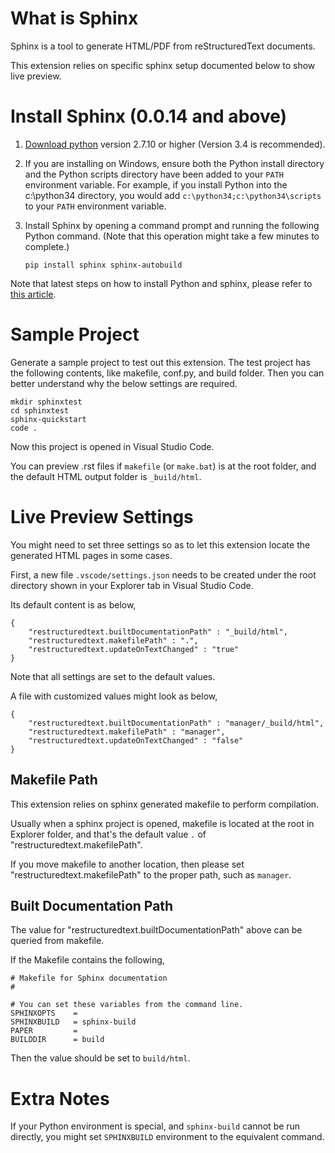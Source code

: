 # What is Sphinx
Sphinx is a tool to generate HTML/PDF from reStructuredText documents.

This extension relies on specific sphinx setup documented below to show live preview.

# Install Sphinx (0.0.14 and above)
1. [Download python](https://www.python.org/downloads/) version 2.7.10 or higher (Version 3.4 is recommended).

2. If you are installing on Windows, ensure both the Python install directory and the Python scripts directory have been added to your `PATH` environment variable. For example, if you install Python into the c:\python34 directory, you would add `c:\python34;c:\python34\scripts` to your `PATH` environment variable.

3. Install Sphinx by opening a command prompt and running the following Python command. (Note that this operation might take a few minutes to complete.)

    ```pip install sphinx sphinx-autobuild```

Note that latest steps on how to install Python and sphinx, please refer to [this article](https://docs.readthedocs.io/en/latest/getting_started.html#in-rst).

# Sample Project
Generate a sample project to test out this extension. The test project has the following contents, like makefile, conf.py, and build folder. 
Then you can better understand why the below settings are required.

```
mkdir sphinxtest
cd sphinxtest
sphinx-quickstart
code .
```
Now this project is opened in Visual Studio Code.

You can preview .rst files if `makefile` (or `make.bat`) is at the root folder, and the default HTML output folder is `_build/html`.

# Live Preview Settings
You might need to set three settings so as to let this extension locate the generated HTML pages in some cases.

First, a new file `.vscode/settings.json` needs to be created under the root directory shown in your Explorer tab in Visual Studio Code.

Its default content is as below,
```
{
    "restructuredtext.builtDocumentationPath" : "_build/html",
    "restructuredtext.makefilePath" : ".",
    "restructuredtext.updateOnTextChanged" : "true"
}
```
Note that all settings are set to the default values. 

A file with customized values might look as below,
```
{
    "restructuredtext.builtDocumentationPath" : "manager/_build/html",
    "restructuredtext.makefilePath" : "manager",
    "restructuredtext.updateOnTextChanged" : "false"
}
```

## Makefile Path
This extension relies on sphinx generated makefile to perform compilation. 

Usually when a sphinx project is opened, makefile is located at the root in Explorer folder, and that's the default value ```.``` of "restructuredtext.makefilePath".

If you move makefile to another location, then please set "restructuredtext.makefilePath" to the proper path, such as ```manager```.

## Built Documentation Path
The value for "restructuredtext.builtDocumentationPath" above can be queried from makefile.

If the Makefile contains the following,
```
# Makefile for Sphinx documentation
#

# You can set these variables from the command line.
SPHINXOPTS    =
SPHINXBUILD   = sphinx-build
PAPER         =
BUILDDIR      = build
```

Then the value should be set to ```build/html```.

# Extra Notes
If your Python environment is special, and `sphinx-build` cannot be run directly, you might set `SPHINXBUILD` environment to the equivalent command.

